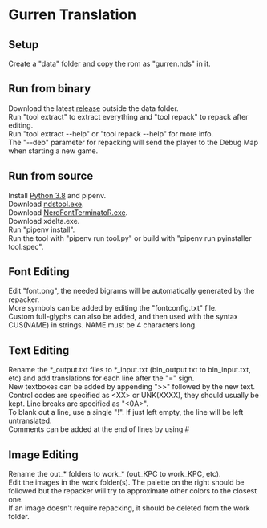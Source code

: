 # Gurren Translation
## Setup
Create a "data" folder and copy the rom as "gurren.nds" in it.  
## Run from binary
Download the latest [release](https://github.com/Illidanz/GurrenTranslation/releases) outside the data folder.  
Run "tool extract" to extract everything and "tool repack" to repack after editing.  
Run "tool extract --help" or "tool repack --help" for more info.  
The "--deb" parameter for repacking will send the player to the Debug Map when starting a new game.  
## Run from source
Install [Python 3.8](https://www.python.org/downloads/) and pipenv.  
Download [ndstool.exe](https://www.darkfader.net/ds/files/ndstool.exe).  
Download [NerdFontTerminatoR.exe](https://github.com/pleonex/NerdFontTerminatoR/releases).  
Download xdelta.exe.  
Run "pipenv install".  
Run the tool with "pipenv run tool.py" or build with "pipenv run pyinstaller tool.spec".  
## Font Editing
Edit "font.png", the needed bigrams will be automatically generated by the repacker.  
More symbols can be added by editing the "fontconfig.txt" file.  
Custom full-glyphs can also be added, and then used with the syntax CUS(NAME) in strings. NAME must be 4 characters long.  
## Text Editing
Rename the \*\_output.txt files to \*\_input.txt (bin_output.txt to bin_input.txt, etc) and add translations for each line after the "=" sign.  
New textboxes can be added by appending ">>" followed by the new text.  
Control codes are specified as \<XX\> or UNK(XXXX), they should usually be kept. Line breaks are specified as "<0A>".  
To blank out a line, use a single "!". If just left empty, the line will be left untranslated.  
Comments can be added at the end of lines by using #  
## Image Editing
Rename the out\_\* folders to work\_\* (out_KPC to work_KPC, etc).  
Edit the images in the work folder(s). The palette on the right should be followed but the repacker will try to approximate other colors to the closest one.  
If an image doesn't require repacking, it should be deleted from the work folder.  
